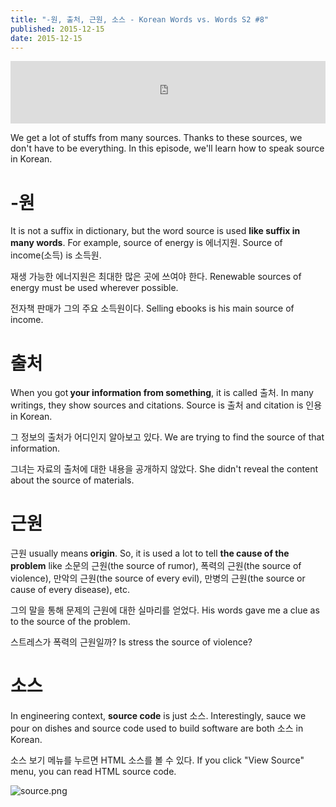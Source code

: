 ```yaml
---
title: "-원, 출처, 근원, 소스 - Korean Words vs. Words S2 #8"
published: 2015-12-15
date: 2015-12-15
---
```

<iframe id="audio_iframe" src="https://www.podbean.com/media/player/rjp4v-5af794?skin=8" width="100%" height="100" frameborder="0" scrolling="no"></iframe>

We get a lot of stuffs from many sources. Thanks to these sources, we don't have to be everything. In this episode, we'll learn how to speak source in Korean.

#  -원

It is not a suffix in dictionary, but the word source is used <strong>like suffix in many words</strong>. For example, source of energy is 에너지원. Source of income(소득) is 소득원.

재생 가능한 에너지원은 최대한 많은 곳에 쓰여야 한다.
Renewable sources of energy must be used wherever possible.

전자책 판매가 그의 주요 소득원이다.
Selling ebooks is his main source of income.

#  출처

When you got<strong> your information from something</strong>, it is called 출처. In many writings, they show sources and citations. Source is 출처 and citation is 인용 in Korean.

그 정보의 출처가 어디인지 알아보고 있다.
We are trying to find the source of that information.

그녀는 자료의 출처에 대한 내용을 공개하지 않았다.
She didn't reveal the content about the source of materials.

#  근원

근원 usually means<strong> origin</strong>. So, it is used a lot to tell <strong>the cause of the problem</strong> like 소문의 근원(the source of rumor), 폭력의 근원(the source of violence), 만악의 근원(the source of every evil), 만병의 근원(the source or cause of every disease), etc.

그의 말을 통해 문제의 근원에 대한 실마리를 얻었다.
His words gave me a clue as to the source of the problem.

스트레스가 폭력의 근원일까?
Is stress the source of violence?

#  소스

In engineering context, <strong>source code</strong> is just 소스. Interestingly, sauce we pour on dishes and source code used to build software are both 소스 in Korean.

소스 보기 메뉴를 누르면 HTML 소스를 볼 수 있다.
If you click "View Source" menu, you can read HTML source code.

![source.png ](/images/source.png )